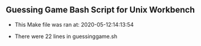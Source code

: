 ## Guessing Game Bash Script for Unix Workbench

* This Make file was ran at: 2020-05-12:14:13:54

* There were 22 lines in guessinggame.sh

